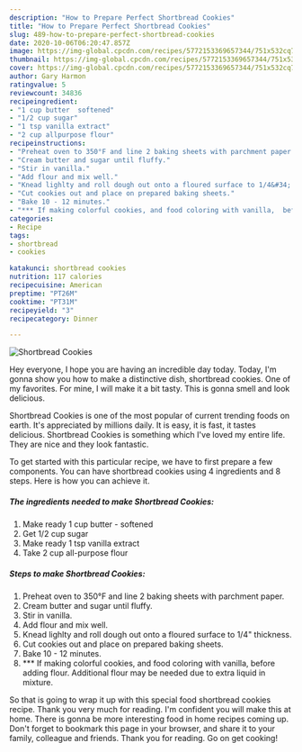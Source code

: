 ```yaml
---
description: "How to Prepare Perfect Shortbread Cookies"
title: "How to Prepare Perfect Shortbread Cookies"
slug: 489-how-to-prepare-perfect-shortbread-cookies
date: 2020-10-06T06:20:47.857Z
image: https://img-global.cpcdn.com/recipes/5772153369657344/751x532cq70/shortbread-cookies-recipe-main-photo.jpg
thumbnail: https://img-global.cpcdn.com/recipes/5772153369657344/751x532cq70/shortbread-cookies-recipe-main-photo.jpg
cover: https://img-global.cpcdn.com/recipes/5772153369657344/751x532cq70/shortbread-cookies-recipe-main-photo.jpg
author: Gary Harmon
ratingvalue: 5
reviewcount: 34836
recipeingredient:
- "1 cup butter  softened"
- "1/2 cup sugar"
- "1 tsp vanilla extract"
- "2 cup allpurpose flour"
recipeinstructions:
- "Preheat oven to 350°F and line 2 baking sheets with parchment paper."
- "Cream butter and sugar until fluffy."
- "Stir in vanilla."
- "Add flour and mix well."
- "Knead lighlty and roll dough out onto a floured surface to 1/4&#34; thickness."
- "Cut cookies out and place on prepared baking sheets."
- "Bake 10 - 12 minutes."
- "*** If making colorful cookies, and food coloring with vanilla,  before adding flour. Additional flour may be needed due to extra liquid in mixture."
categories:
- Recipe
tags:
- shortbread
- cookies

katakunci: shortbread cookies 
nutrition: 117 calories
recipecuisine: American
preptime: "PT26M"
cooktime: "PT31M"
recipeyield: "3"
recipecategory: Dinner

---
```



![Shortbread Cookies](https://img-global.cpcdn.com/recipes/5772153369657344/751x532cq70/shortbread-cookies-recipe-main-photo.jpg)

Hey everyone, I hope you are having an incredible day today. Today, I'm gonna show you how to make a distinctive dish, shortbread cookies. One of my favorites. For mine, I will make it a bit tasty. This is gonna smell and look delicious.



Shortbread Cookies is one of the most popular of current trending foods on earth. It's appreciated by millions daily. It is easy, it is fast, it tastes delicious. Shortbread Cookies is something which I've loved my entire life. They are nice and they look fantastic.


To get started with this particular recipe, we have to first prepare a few components. You can have shortbread cookies using 4 ingredients and 8 steps. Here is how you can achieve it.

<!--inarticleads1-->

##### The ingredients needed to make Shortbread Cookies:

1. Make ready 1 cup butter - softened
1. Get 1/2 cup sugar
1. Make ready 1 tsp vanilla extract
1. Take 2 cup all-purpose flour




<!--inarticleads2-->

##### Steps to make Shortbread Cookies:

1. Preheat oven to 350°F and line 2 baking sheets with parchment paper.
1. Cream butter and sugar until fluffy.
1. Stir in vanilla.
1. Add flour and mix well.
1. Knead lighlty and roll dough out onto a floured surface to 1/4&#34; thickness.
1. Cut cookies out and place on prepared baking sheets.
1. Bake 10 - 12 minutes.
1. *** If making colorful cookies, and food coloring with vanilla,  before adding flour. Additional flour may be needed due to extra liquid in mixture.




So that is going to wrap it up with this special food shortbread cookies recipe. Thank you very much for reading. I'm confident you will make this at home. There is gonna be more interesting food in home recipes coming up. Don't forget to bookmark this page in your browser, and share it to your family, colleague and friends. Thank you for reading. Go on get cooking!
